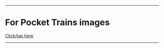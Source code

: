 
***

# For Pocket Trains images

[Click/tap here](https://github.com/seanpm2001/SeansLifeArchive_Images_Pocket_Trains)

***
